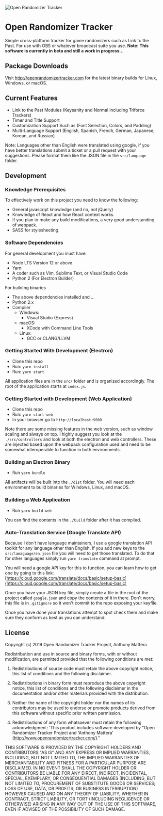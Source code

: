 
![Open Randomizer Tracker](http://openrandomizertracker.com/images/logo-github.png)

# Open Randomizer Tracker
Simple cross-platform tracker for game randomizers such as Link to the Past. For use with OBS or whatever broadcast suite you use. 
**Note: This software is currently in beta and still a work in progress...**

## Package Downloads
Visit http://openrandomizertracker.com for the latest binary builds for Linux, Windows, or macOS.

## Current Features
- Link to the Past Modules (Keysanity and Normal Including Triforce Trackers)
- Timer and Title Support
- Customization Support Such as (Font Selection, Colors, and Padding)
- Multi-Language Support (English, Spanish, French, German, Japanese, Korean, and Russian)

Note: Languages other than English were translated using google, if you have better translations submit a ticket or a pull request with your suggestions. Please format them like the JSON file in the `src/language` folder.

## Development
### Knowledge Prerequisites 
To effectively work on this project you need to know the following:

 - General javascript knowledge (and no, not jQuery)
 - Knowledge of React and how React context works.
 - If you plan to make any build modifications, a very good understanding of webpack.
 - SASS for stylesheeting.

### Software Dependencies
For general development you must have:
 - Node LTS Version 12 or above
 - Yarn
 - A coder such as Vim, Sublime Text, or Visual Studio Code
 - Python 2 (For Electron Builder)

For building binaries
 - The above dependencies installed and ...
 - Python 2.x
 - Compiler
     - Windows:
         - Visual Studio (Express)
    - macOS:
        - XCode with Command Line Tools
    - Linux:
        - GCC or CLANG/LLVM

### Getting Started With Development (Electron)

 - Clone this repo
 - Run: `yarn install`
 - Run: `yarn start`

All application files are in the `src/` folder and is organized accordingly. The root of the application starts at `index.js`.

### Getting Started with Development (Web Application)
 - Clone this repo
 - Run: `yarn start-web`
 - In your browser go to `http://localhost:9000`

Note there are some missing features in the web version, such as window scaling and always on top. I highly suggest you look at the `./src/controllers` and look at both the electron and web controllers. These are injected based upon the webpack configuration used and need to be somewhat interoperable to function in both environments.

### Building an Electron Binary
- Run `yarn bundle`

All artifacts will be built into the `./dist` folder. You will need each environment to build binaries for Windows, Linux, and macOS.

### Building a Web Application 
- Run `yarn build-web`

You can find the contents in the `./build` folder after it has compiled.

### Auto-Translation Service (Google Translate API)
Because I don't have language maintainers, I use a google translation API toolkit for any language other than English. If you add new keys to the `src/lanaguage/en.json` file you will need to get those translated. To do that for other languages simply run `yarn translate` command at prompt. 

You will need a google API key for this to function, you can learn how to get one by going to this link: [https://cloud.google.com/translate/docs/basic/setup-basic](https://cloud.google.com/translate/docs/basic/setup-basic)

Once you have your JSON key file, simply create a file in the root of the project called `google.json` and copy the contents of it in there. Don't worry, this file is in `.gitignore` so it won't commit to the repo exposing your keyfile.

Once you have done your translations attempt to spot check them and make sure they conform as best as you can understand.

## License
Copyright (c) 2019 Open Randomizer Tracker Project, Anthony Mattera

Redistribution and use in source and binary forms, with or without
modification, are permitted provided that the following conditions
are met:

1. Redistributions of source code must retain the above copyright
   notice, this list of conditions and the following disclaimer.

2. Redistributions in binary form must reproduce the above copyright
   notice, this list of conditions and the following disclaimer in
   the documentation and/or other materials provided with the
   distribution.

3. Neither the name of the copyright holder nor the names of its
   contributors may be used to endorse or promote products derived
   from this software without specific prior written permission.

4. Redistributions of any form whatsoever must retain the following
   acknowledgment: 'This product includes software developed by
   "Open Randomizer Tracker Project and 'Anthony Mattera' 
   (http://www.openrandomizertracker.com/)."

THIS SOFTWARE IS PROVIDED BY THE COPYRIGHT HOLDERS AND CONTRIBUTORS
"AS IS" AND ANY EXPRESS OR IMPLIED WARRANTIES, INCLUDING, BUT NOT
LIMITED TO, THE IMPLIED WARRANTIES OF MERCHANTABILITY AND FITNESS FOR
A PARTICULAR PURPOSE ARE DISCLAIMED. IN NO EVENT SHALL THE COPYRIGHT
HOLDER OR CONTRIBUTORS BE LIABLE FOR ANY DIRECT, INDIRECT, INCIDENTAL,
SPECIAL, EXEMPLARY, OR CONSEQUENTIAL DAMAGES (INCLUDING, BUT NOT LIMITED
TO, PROCUREMENT OF SUBSTITUTE GOODS OR SERVICES; LOSS OF USE, DATA, OR
PROFITS; OR BUSINESS INTERRUPTION) HOWEVER CAUSED AND ON ANY THEORY OF
LIABILITY, WHETHER IN CONTRACT, STRICT LIABILITY, OR TORT (INCLUDING
NEGLIGENCE OR OTHERWISE) ARISING IN ANY WAY OUT OF THE USE OF THIS
SOFTWARE, EVEN IF ADVISED OF THE POSSIBILITY OF SUCH DAMAGE.


